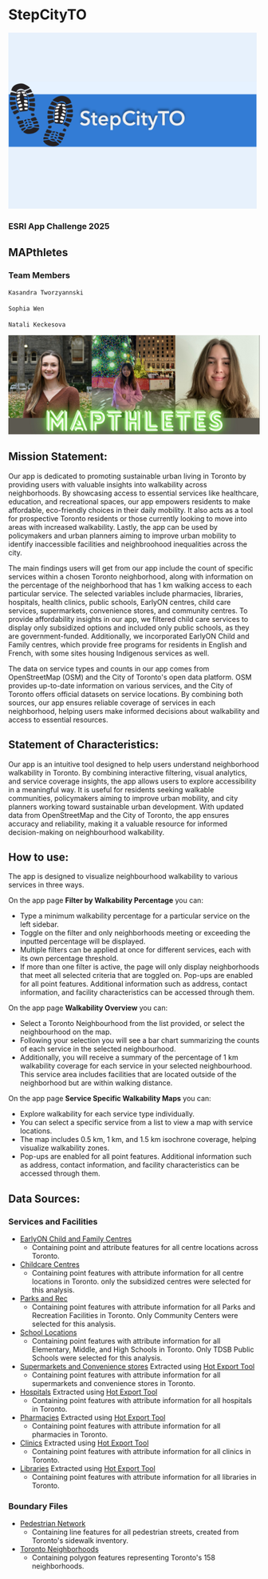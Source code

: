 # StepCityTO
<img width="498" alt="Screenshot 2025-03-07 at 13 33 48" src="./images/Thumbnail.png" />

### ESRI App Challenge 2025

## MAPthletes


### Team Members
    Kasandra Tworzyannski

    Sophia Wen

    Natali Keckesova
    
![MAPthletes](./images/MAPthletes.jpg)

    
## Mission Statement:
Our app is dedicated to promoting sustainable urban living in Toronto by providing users with valuable insights into walkability across neighborhoods. By showcasing access to essential services like healthcare, education, and recreational spaces, our app empowers residents to make affordable, eco-friendly choices in their daily mobility. It also acts as a tool for prospective Toronto residents or those currently looking to move into areas with increased walkability. Lastly, the app can be used by policymakers and urban planners aiming to improve urban mobility to identify inaccessible facilities and neighbroohood inequalities across the city. 

The main findings users will get from our app include the count of specific services within a chosen Toronto neighborhood, along with information on the percentage of the neighborhood that has 1 km walking access to each particular service.
The selected variables include pharmacies, libraries, hospitals, health clinics, public schools, EarlyON centres, child care services, supermarkets, convenience stores, and community centres. To provide affordability insights in our app, we filtered child care services to display only subsidized options and included only public schools, as they are government-funded. Additionally, we incorporated EarlyON Child and Family centres, which provide free programs for residents in English and French, with some sites housing Indigenous services as well. 

The data on service types and counts in our app comes from OpenStreetMap (OSM) and the City of Toronto's open data platform. OSM provides up-to-date information on various services, and the City of Toronto offers official datasets on service locations. By combining both sources, our app ensures reliable coverage of services in each neighborhood, helping users make informed decisions about walkability and access to essential resources.

## Statement of Characteristics:
Our app is an intuitive tool designed to help users understand neighborhood walkability in Toronto. By combining interactive filtering, visual analytics, and service coverage insights, the app allows users to explore accessibility in a meaningful way. It is useful for residents seeking walkable communities, policymakers aiming to improve urban mobility, and city planners working toward sustainable urban development. With updated data from OpenStreetMap and the City of Toronto, the app ensures accuracy and reliability, making it a valuable resource for informed decision-making on neighbourhood walkability.

## How to use:
The app is designed to visualize neighbourhood walkability to various services in three ways. 

On the app page **Filter by Walkability Percentage** you can:
- Type a minimum walkability percentage for a particular service on the left sidebar.
- Toggle on the filter and only neighborhoods meeting or exceeding the inputted percentage will be displayed.
- Multiple filters can be applied at once for different services, each with its own percentage threshold.
- If more than one filter is active, the page will only display neighborhoods that meet all selected criteria that are toggled on.
Pop-ups are enabled for all point features. Additional information such as address, contact information, and facility characteristics can be accessed through them. 


On the app page **Walkability Overview** you can:
- Select a Toronto Neighbourhood from the list provided, or select the neighbourhood on the map.
- Following your selection you will see a bar chart summarizing the counts of each service in the selected neighbourhood.
- Additionally, you will receive a summary of the percentage of 1 km walkability coverage for each service in your selected neighbourhood. This service area includes facilities that are located outside of the neighborhood but are within walking distance. 


On the app page **Service Specific Walkability Maps** you can:
- Explore walkability for each service type individually.
- You can select a specific service from a list to view a map with service locations.
- The map includes 0.5 km, 1 km, and 1.5 km isochrone coverage, helping visualize walkability zones.
- Pop-ups are enabled for all point features. Additional information such as address, contact information, and facility characteristics can be accessed through them.


## Data Sources:
### Services and Facilities 
- [EarlyON Child and Family Centres](https://open.toronto.ca/dataset/earlyon-child-and-family-centres/)
    - Containing point and attribute features for all centre locations across Toronto.    
- [Childcare Centres](https://open.toronto.ca/dataset/licensed-child-care-centres/)
    - Containing point features with attribute information for all centre locations in Toronto. only the subsidized centres were selected for this analysis.
- [Parks and Rec](https://open.toronto.ca/dataset/parks-and-recreation-facilities/)
    - Containing point features with attribute information for all Parks and Recreation Facilities in Toronto. Only Community Centers were selected for this analysis. 
- [School Locations](https://open.toronto.ca/dataset/parks-and-recreation-facilities/)
    - Containing point features with attribute information for all Elementary, Middle, and High Schools in Toronto. Only TDSB Public Schools were selected for this analysis.
- [Supermarkets and Convenience stores](https://www.openstreetmap.org/#map=5/48.53/-83.63) Extracted using [Hot Export Tool](https://export.hotosm.org/v3/exports/new/describe)
    - Containing point features with attribute information for all supermarkets and convenience stores in Toronto.
- [Hospitals](https://www.openstreetmap.org/#map=5/48.53/-83.63) Extracted using [Hot Export Tool](https://export.hotosm.org/v3/exports/new/describe)
    - Containing point features with attribute information for all hospitals in Toronto.
- [Pharmacies](https://www.openstreetmap.org/#map=5/48.53/-83.63) Extracted using [Hot Export Tool](https://export.hotosm.org/v3/exports/new/describe)
    - Containing point features with attribute information for all pharmacies in Toronto.
- [Clinics](https://www.openstreetmap.org/#map=5/48.53/-83.63) Extracted using [Hot Export Tool](https://export.hotosm.org/v3/exports/new/describe)
    - Containing point features with attribute information for all clinics in Toronto.
- [Libraries](https://www.openstreetmap.org/#map=5/48.53/-83.63) Extracted using [Hot Export Tool](https://export.hotosm.org/v3/exports/new/describe)
    - Containing point features with attribute information for all libraries in Toronto.

  
### Boundary Files 
- [Pedestrian Network](https://open.toronto.ca/dataset/pedestrian-network/)
    - Containing line features for all pedestrian streets, created from Toronto's sidewalk inventory. 
- [Toronto Neighborhoods](https://open.toronto.ca/dataset/neighbourhoods/)
    - Containing polygon features representing Toronto's 158 neighborhoods.



